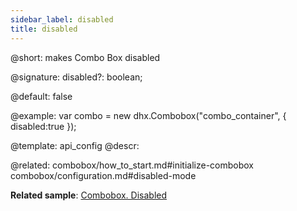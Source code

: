 ```yaml
---
sidebar_label: disabled
title: disabled
---          
```


@short: makes Combo Box disabled

@signature: disabled?: boolean;

@default: false

@example: 
var combo = new dhx.Combobox("combo_container", { 
    disabled:true
});


@template:	api_config
@descr: 

@related: combobox/how_to_start.md#initialize-combobox
combobox/configuration.md#disabled-mode

**Related sample**: [Combobox. Disabled](https://snippet.dhtmlx.com/ductsm0f)